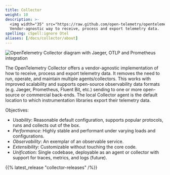 ```yaml
---
title: Collector
weight: 10
description: >-
  <img width="35" src="https://raw.github.com/open-telemetry/opentelemetry.io/main/iconography/32x32/Collector.svg" alt="Collector logo"></img>
  Vendor-agnostic way to receive, process and export telemetry data.
spelling: cSpell:ignore Otel
aliases: [/docs/collector/about]
---
```


![OpenTelemetry Collector diagram with Jaeger, OTLP and Prometheus integration](https://raw.github.com/open-telemetry/opentelemetry.io/main/iconography/Otel_Collector.svg)

The OpenTelemetry Collector offers a vendor-agnostic implementation of how to
receive, process and export telemetry data. It removes the need to run,
operate, and maintain multiple agents/collectors. This works with improved scalability and supports
open-source observability data formats (e.g. Jaeger, Prometheus, Fluent Bit,
etc.) sending to one or more open-source or commercial back-ends. The local Collector agent
is the default location to which instrumentation libraries export their telemetry data.

Objectives:

- *Usability*: Reasonable default configuration, supports popular protocols, runs and collects out of the box.
- *Performance*: Highly stable and performant under varying loads and configurations.
- *Observability*: An exemplar of an observable service.
- *Extensibility*: Customizable without touching the core code.
- *Unification*: Single codebase, deployable as an agent or collector with support for traces, metrics, and logs (future).

{{% latest_release "collector-releases" /%}}
